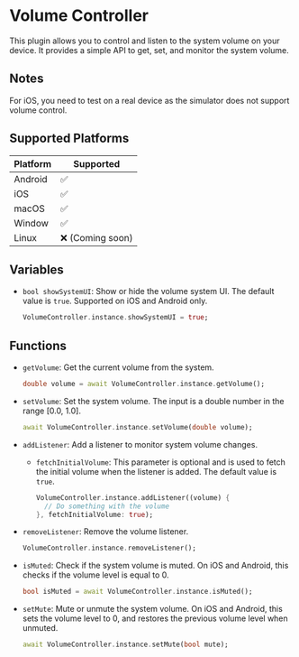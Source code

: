 # Volume Controller

This plugin allows you to control and listen to the system volume on your device. It provides a simple API to get, set, and monitor the system volume.

## Notes

For iOS, you need to test on a real device as the simulator does not support volume control.

## Supported Platforms

| Platform | Supported |
| -------- | --------- |
| Android  | ✅        |
| iOS      | ✅        |
| macOS    | ✅        |
| Window   | ✅        |
| Linux    | ❌ (Coming soon) |

## Variables

- `bool showSystemUI`: Show or hide the volume system UI. The default value is `true`.
  Supported on iOS and Android only.

    ```dart
    VolumeController.instance.showSystemUI = true;
    ```

## Functions

- `getVolume`: Get the current volume from the system.

    ```dart
    double volume = await VolumeController.instance.getVolume();
    ```

- `setVolume`: Set the system volume. The input is a double number in the range [0.0, 1.0].

    ```dart
    await VolumeController.instance.setVolume(double volume);
    ```

- `addListener`: Add a listener to monitor system volume changes.
  - `fetchInitialVolume`: This parameter is optional and is used to fetch the initial volume when the listener is added. The default value is `true`.

    ```dart
    VolumeController.instance.addListener((volume) {
      // Do something with the volume
    }, fetchInitialVolume: true);
    ```

- `removeListener`: Remove the volume listener.

    ```dart
    VolumeController.instance.removeListener();
    ```

- `isMuted`: Check if the system volume is muted. On iOS and Android, this checks if the volume level is equal to 0.

    ```dart
    bool isMuted = await VolumeController.instance.isMuted();
    ```

- `setMute`: Mute or unmute the system volume. On iOS and Android, this sets the volume level to 0, and restores the previous volume level when unmuted.

    ```dart
    await VolumeController.instance.setMute(bool mute);
    ```
